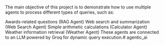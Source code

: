 The main objective of this project is to demonstrate how to use multiple agents to process different types of queries, such as:

Awards-related questions (RAG Agent)
Web search and summarization (Web Search Agent)
Simple arithmetic calculations (Calculator Agent)
Weather information retrieval (Weather Agent)
These agents are connected to an LLM powered by Groq for dynamic query execution.#   a g e n t i c _ a i  
 